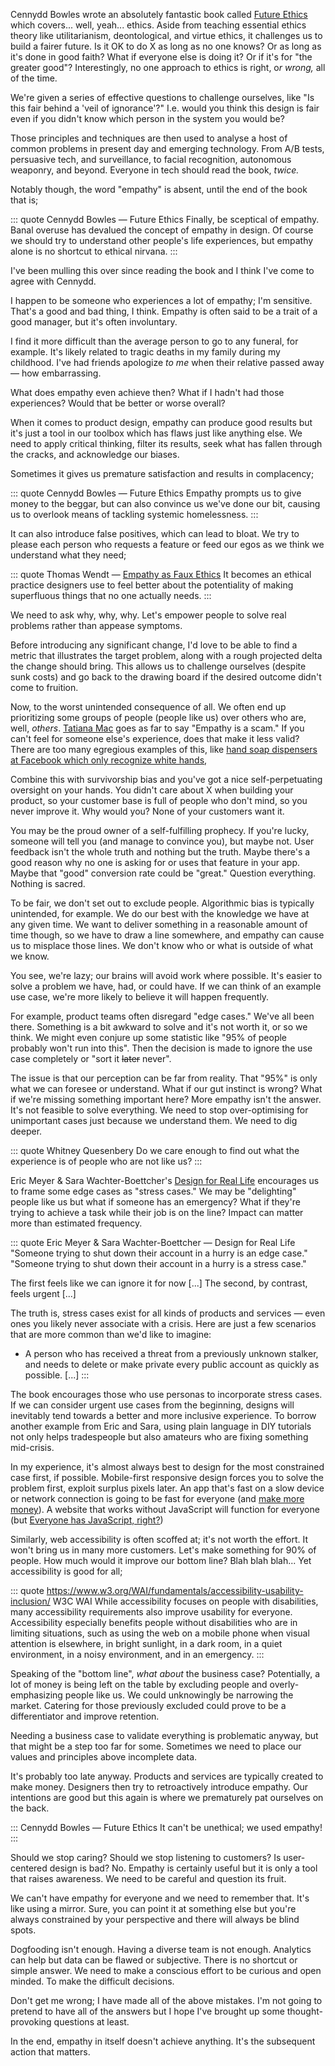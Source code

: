 Cennydd Bowles wrote an absolutely fantastic book called [Future Ethics](https://www.future-ethics.com/) which covers... well, yeah... ethics. Aside from teaching essential ethics theory like utilitarianism, deontological, and virtue ethics, it challenges us to build a fairer future. Is it OK to do X as long as no one knows? Or as long as it's done in good faith? What if everyone else is doing it? Or if it's for "the greater good"? Interestingly, no one approach to ethics is right, o*r wrong,* all of the time.

We're given a series of effective questions to challenge ourselves, like "Is this fair behind a 'veil of ignorance'?" I.e. would you think this design is fair even if you didn't know which person in the system you would be?

Those principles and techniques are then used to analyse a host of common problems in present day and emerging technology. From A/B tests, persuasive tech, and surveillance, to facial recognition, autonomous weaponry, and beyond. Everyone in tech should read the book, *twice.*

Notably though, the word "empathy" is absent, until the end of the book that is;

::: quote Cennydd Bowles — Future Ethics
Finally, be sceptical of empathy. Banal overuse has devalued the concept of empathy in design. Of course we should try to understand other people's life experiences, but empathy alone is no shortcut to ethical nirvana.
:::

I've been mulling this over since reading the book and I think I've come to agree with Cennydd.

I happen to be someone who experiences a lot of empathy; I'm sensitive. That's a good and bad thing, I think. Empathy is often said to be a trait of a good manager, but it's often involuntary. 

I find it more difficult than the average person to go to any funeral, for example. It's likely related to tragic deaths in my family during my childhood. I've had friends apologize *to me* when their relative passed away — how embarrassing.

What does empathy even achieve then? What if I hadn't had those experiences? Would that be better or worse overall?

When it comes to product design, empathy can produce good results but it's just a tool in our toolbox which has flaws just like anything else. We need to apply critical thinking, filter its results, seek what has fallen through the cracks, and acknowledge our biases. 

Sometimes it gives us premature satisfaction and results in complacency;

::: quote Cennydd Bowles — Future Ethics
Empathy prompts us to give money to the beggar, but can also convince us we've done our bit, causing us to overlook means of tackling systemic homelessness.
:::

It can also introduce false positives, which can lead to bloat. We try to please each person who requests a feature or feed our egos as we think we understand what they need;

::: quote Thomas Wendt — [Empathy as Faux Ethics](https://www.epicpeople.org/empathy-faux-ethics/)
It becomes an ethical practice designers use to feel better about the potentiality of making superfluous things that no one actually needs.
:::

We need to ask why, why, why. Let's empower people to solve real problems rather than appease symptoms. 

Before introducing any significant change, I'd love to be able to find a metric that illustrates the target problem, along with a rough projected delta the change should bring. This allows us to challenge ourselves (despite sunk costs) and go back to the drawing board if the desired outcome didn't come to fruition.

Now, to the worst unintended consequence of all. We often end up prioritizing some groups of people (people like us) over others who are, well, *others*. [Tatiana Mac](https://www.youtube.com/watch?v=nQq_gZiZ-jg) goes as far to say "Empathy is a scam." If you can't feel for someone else's experience, does that make it less valid? There are too many egregious examples of this, like [hand soap dispensers at Facebook which only recognize white hands](https://twitter.com/nke_ise/status/897756900753891328),

Combine this with survivorship bias and you've got a nice self-perpetuating oversight on your hands. You didn't care about X when building your product, so your customer base is full of people who don't mind, so you never improve it. Why would you? None of your customers want it.

You may be the proud owner of a self-fulfilling prophecy. If you're lucky, someone will tell you (and manage to convince you), but maybe not. User feedback isn't the whole truth and nothing but the truth. Maybe there's a good reason why no one is asking for or uses that feature in your app. Maybe that "good" conversion rate could be "great." Question everything. Nothing is sacred.

To be fair, we don't set out to exclude people. Algorithmic bias is typically unintended, for example. We do our best with the knowledge we have at any given time. We want to deliver something in a reasonable amount of time though, so we have to draw a line somewhere, and empathy can cause us to misplace those lines. We don't know who or what is outside of what we know.

You see, we're lazy; our brains will avoid work where possible. It's easier to solve a problem we have, had, or could have. If we can think of an example use case, we're more likely to believe it will happen frequently.

For example, product teams often disregard "edge cases." We've all been there. Something is a bit awkward to solve and it's not worth it, or so we think. We might even conjure up some statistic like "95% of people probably won't run into this". Then the decision is made to ignore the use case completely or "sort it ~~later~~ never".

The issue is that our perception can be far from reality. That "95%" is only what we can foresee or understand. What if our gut instinct is wrong? What if we're missing something important here? More empathy isn't the answer. It's not feasible to solve everything. We need to stop over-optimising for unimportant cases just because we understand them. We need to dig deeper.

::: quote Whitney Quesenbery
Do we care enough to find out what the experience is of people who are not like us?
:::

Eric Meyer & Sara Wachter-Boettcher's [Design for Real Life](https://abookapart.com/products/design-for-real-life) encourages us to frame some edge cases as "stress cases." We may be "delighting" people like us but what if someone has an emergency? What if they're trying to achieve a task while their job is on the line? Impact can matter more than estimated frequency.

::: quote Eric Meyer & Sara Wachter-Boettcher — Design for Real Life
"Someone trying to shut down their account in a hurry is an edge case."
"Someone trying to shut down their account in a hurry is a stress case."

The first feels like we can ignore it for now [...] The second, by contrast, feels urgent [...]

The truth is, stress cases exist for all kinds of products and services — even ones you likely never associate with a crisis. Here are just a few scenarios that are more common than we'd like to imagine:

- A person who has received a threat from a previously unknown stalker, and needs to delete or make private every public account as quickly as possible.
[...]
:::

The book encourages those who use personas to incorporate stress cases. If we can consider urgent use cases from the beginning, designs will inevitably tend towards a better and more inclusive experience. To borrow another example from Eric and Sara, using plain language in DIY tutorials not only helps tradespeople but also amateurs who are fixing something mid-crisis.

In my experience, it's almost always best to design for the most constrained case first, if possible. Mobile-first responsive design forces you to solve the problem first, exploit surplus pixels later. An app that's fast on a slow device or network connection is going to be fast for everyone (and [make more money](https://wpostats.com/)). A website that works without JavaScript will function for everyone (but [Everyone has JavaScript, right?](https://kryogenix.org/code/browser/everyonehasjs.html))

Similarly, web accessibility is often scoffed at; it's not worth the effort. It won't bring us in many more customers. Let's make something for 90% of people. How much would it improve our bottom line? Blah blah blah... Yet accessibility is good for all;

::: quote https://www.w3.org/WAI/fundamentals/accessibility-usability-inclusion/ W3C WAI
While accessibility focuses on people with disabilities, many accessibility requirements also improve usability for everyone. Accessibility especially benefits people without disabilities who are in limiting situations, such as using the web on a mobile phone when visual attention is elsewhere, in bright sunlight, in a dark room, in a quiet environment, in a noisy environment, and in an emergency.
:::

Speaking of the "bottom line", *what about* the business case? Potentially, a lot of money is being left on the table by excluding people and overly-emphasizing people like us. We could unknowingly be narrowing the market. Catering for those previously excluded could prove to be a differentiator and improve retention.

Needing a business case to validate everything is problematic anyway, but that might be a step too far for some. Sometimes we need to place our values and principles above incomplete data.

It's probably too late anyway. Products and services are typically created to make money. Designers then try to retroactively introduce empathy. Our intentions are good but this again is where we prematurely pat ourselves on the back.

::: Cennydd Bowles — Future Ethics
It can't be unethical; we used empathy!
:::

Should we stop caring? Should we stop listening to customers? Is user-centered design is bad? No. Empathy is certainly useful but it is only a tool that raises awareness. We need to be careful and question its fruit.

We can't have empathy for everyone and we need to remember that. It's like using a mirror. Sure, you can point it at something else but you're always constrained by your perspective and there will always be blind spots.

Dogfooding isn't enough. Having a diverse team is not enough. Analytics can help but data can be flawed or subjective. There is no shortcut or simple answer. We need to make a conscious effort to be curious and open minded. To make the difficult decisions.

Don't get me wrong; I have made all of the above mistakes. I'm not going to pretend to have all of the answers but I hope I've brought up some thought-provoking questions at least.

In the end, empathy in itself doesn't achieve anything. It's the subsequent action that matters.